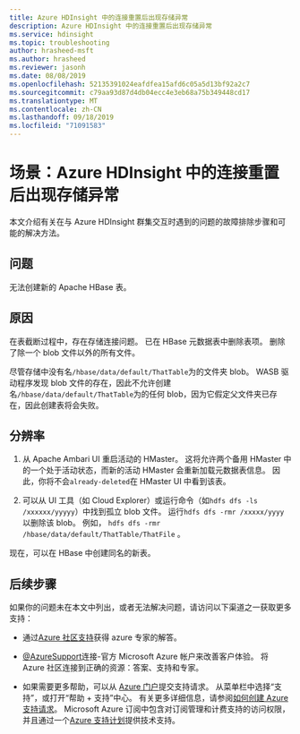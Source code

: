 ```yaml
---
title: Azure HDInsight 中的连接重置后出现存储异常
description: Azure HDInsight 中的连接重置后出现存储异常
ms.service: hdinsight
ms.topic: troubleshooting
author: hrasheed-msft
ms.author: hrasheed
ms.reviewer: jasonh
ms.date: 08/08/2019
ms.openlocfilehash: 52135391024eafdfea15afd6c05a5d13bf92a2c7
ms.sourcegitcommit: c79aa93d87d4db04ecc4e3eb68a75b349448cd17
ms.translationtype: MT
ms.contentlocale: zh-CN
ms.lasthandoff: 09/18/2019
ms.locfileid: "71091583"
---
```

# <a name="scenario-storage-exception-after-connection-reset-in-azure-hdinsight"></a>场景：Azure HDInsight 中的连接重置后出现存储异常

本文介绍有关在与 Azure HDInsight 群集交互时遇到的问题的故障排除步骤和可能的解决方法。

## <a name="issue"></a>问题

无法创建新的 Apache HBase 表。

## <a name="cause"></a>原因

在表截断过程中，存在存储连接问题。 已在 HBase 元数据表中删除表项。 删除了除一个 blob 文件以外的所有文件。

尽管存储中没有名`/hbase/data/default/ThatTable`为的文件夹 blob。 WASB 驱动程序发现 blob 文件的存在，因此不允许创建名`/hbase/data/default/ThatTable`为的任何 blob，因为它假定父文件夹已存在，因此创建表将会失败。

## <a name="resolution"></a>分辨率

1. 从 Apache Ambari UI 重启活动的 HMaster。 这将允许两个备用 HMaster 中的一个处于活动状态，而新的活动 HMaster 会重新加载元数据表信息。 因此，你将不会`already-deleted`在 HMaster UI 中看到该表。

1. 可以从 UI 工具（如 Cloud Explorer）或运行命令（如`hdfs dfs -ls /xxxxxx/yyyyy`）中找到孤立 blob 文件。 运行`hdfs dfs -rmr /xxxxx/yyyy`以删除该 blob。 例如， `hdfs dfs -rmr /hbase/data/default/ThatTable/ThatFile` 。

现在，可以在 HBase 中创建同名的新表。

## <a name="next-steps"></a>后续步骤

如果你的问题未在本文中列出，或者无法解决问题，请访问以下渠道之一获取更多支持：

* 通过[Azure 社区支持](https://azure.microsoft.com/support/community/)获得 azure 专家的解答。

* [@AzureSupport](https://twitter.com/azuresupport)连接-官方 Microsoft Azure 帐户来改善客户体验。 将 Azure 社区连接到正确的资源：答案、支持和专家。

* 如果需要更多帮助，可以从 [Azure 门户](https://portal.azure.com/?#blade/Microsoft_Azure_Support/HelpAndSupportBlade/)提交支持请求。 从菜单栏中选择“支持”，或打开“帮助 + 支持”中心。 有关更多详细信息，请参阅[如何创建 Azure 支持请求](https://docs.microsoft.com/azure/azure-supportability/how-to-create-azure-support-request)。 Microsoft Azure 订阅中包含对订阅管理和计费支持的访问权限，并且通过一个[Azure 支持计划](https://azure.microsoft.com/support/plans/)提供技术支持。
